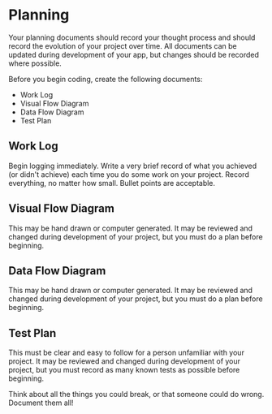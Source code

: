 # Planning

Your planning documents should record your thought process and should record the evolution of your project over time. All documents can be updated during development of your app, but changes should be recorded where possible.

Before you begin coding, create the following documents:

* Work Log
* Visual Flow Diagram
* Data Flow Diagram
* Test Plan

## Work Log

Begin logging immediately. Write a very brief record of what you achieved \(or didn't achieve\) each time you do some work on your project. Record everything, no matter how small. Bullet points are acceptable.

## Visual Flow Diagram

This may be hand drawn or computer generated. It may be reviewed and changed during development of your project, but you must do a plan before beginning.

## Data Flow Diagram

This may be hand drawn or computer generated. It may be reviewed and changed during development of your project, but you must do a plan before beginning.

## Test Plan

This must be clear and easy to follow for a person unfamiliar with your project. It may be reviewed and changed during development of your project, but you must record as many known tests as possible before beginning.

Think about all the things you could break, or that someone could do wrong. Document them all!

